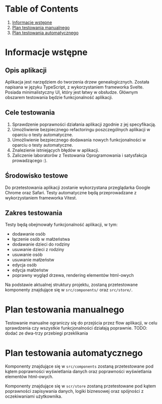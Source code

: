 # Table of Contents
1. [Informacje wstępne](#informacje-wstępne)
2. [Plan testowania manualnego](#plan-testowania-manualnego)
3. [Plan testowania automatycznego](#plan-testowania-automatycznego)

# Informacje wstępne
## Opis aplikacji
Aplikacja jest narzędziem do tworzenia drzew genealogicznych.
Została napisana w języku TypeScript, z wykorzystaniem frameworka Svelte.
Posiada minimalistyczny UI, który jest łatwy w obsłudze. Głównym obszarem testowania będzie funkcjonalność aplikacji.

## Cele testowania
1. Sprawdzenie poprawności działania aplikacji zgodnie z jej specyfikacją.
2. Umożliwienie bezpiecznego refactoringu poszczególnych aplikacji w oparciu o testy automatyczne.
3. Umożliwienie bezpiecznego dodawania nowych funkcjonalności w oparciu o testy automatyczne.
4. Znalezienie istniejących błędów w aplikacji.
5. Zaliczenie laboratorôw z Testowania Oprogramowania i satysfakcja prowadzącego :).

## Środowisko testowe
Do przetestowania aplikacji zostanie wykorzystana przeglądarka Google Chrome oraz Safari.
Testy automatyczne będą przeprowadzane z wykorzystaniem frameworka Vitest.

## Zakres testowania
Testy będą obejmowały funkcjonalność aplikacji, w tym:
- dodawanie osób
- łączenie osób w małżeństwa
- dodawanie dzieci do rodziny
- usuwanie dzieci z rodziny
- usuwanie osób
- usuwanie małżeństw
- edycja osób
- edycja małżeństw
- poprawny wygląd drzewa, rendering elementów html-owych

Na podstawie aktualnej struktury projektu, zostaną przetestowane komponenty znajdujące się w
`src/components/` oraz `src/store/`.

# Plan testowania manualnego
Testowanie manualne ograniczy się do przejścia przez flow aplikacji, w celu sprawdzenia czy wszystkie funkcjonalności działają poprawnie.
TODO: dodać ze dwa-trzy przebiegi przeklikania

# Plan testowania automatycznego
Komponenty znajdujące się w `src/components` zostaną przetestowane pod kątem poprawności wyświetlania danych oraz poprawności wyświetlania elementów html-owych.

Komponenty znajdujące się w `scr/store` zostaną przetestowane pod kątem poprawności zapisywania danych, logiki biznesowej oraz spójności z oczekiwaniami użytkownika.
